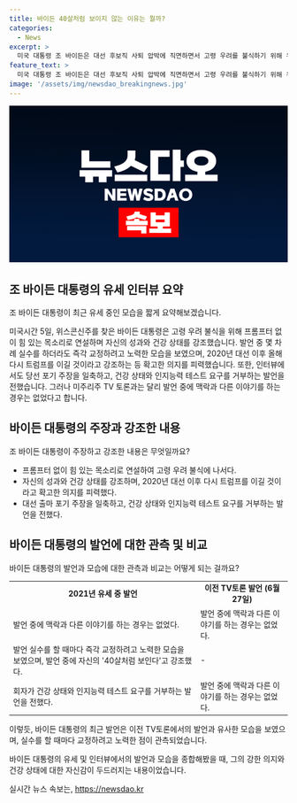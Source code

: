 ```yaml
---
title: 바이든 40살처럼 보이지 않는 이유는 뭘까?
categories:
  - News
excerpt: >
  미국 대통령 조 바이든은 대선 후보직 사퇴 압박에 직면하면서 고령 우려를 불식하기 위해 유세에 나서고 있습니다. 바이든 대통령은 프롬프터 없이 힘 있는 목소리로 연설하며 자신이 성과를 내기에는 늙지 않았다고 강조하고, 발언을 실수할 때마다 즉각 교정하려고 노력했습니다. 또한, 2020년에 이어 올해 다시 트럼프 전 대통령을 이길 것이라고 강조하면서 건강 상태와 노화에 대한 관심도 불식하려고 노력했습니다. 함께하는 이른바 누굴 걱정하나이까~, 바이든 대통령의 행보가 글로벌한 관심을 끌고 있습니다.
feature_text: >
  미국 대통령 조 바이든은 대선 후보직 사퇴 압박에 직면하면서 고령 우려를 불식하기 위해 유세에 나서고 있습니다. 바이든 대통령은 프롬프터 없이 힘 있는 목소리로 연설하며 자신이 성과를 내기에는 늙지 않았다고 강조하고, 발언을 실수할 때마다 즉각 교정하려고 노력했습니다. 또한, 2020년에 이어 올해 다시 트럼프 전 대통령을 이길 것이라고 강조하면서 건강 상태와 노화에 대한 관심도 불식하려고 노력했습니다. 함께하는 이른바 누굴 걱정하나이까~, 바이든 대통령의 행보가 글로벌한 관심을 끌고 있습니다.
image: '/assets/img/newsdao_breakingnews.jpg'
---
```


<p><img src="/assets/img/newsdao_breakingnews.jpg" alt="pcversion 속보" /></p>

<h2 data-ke-size="size26">조 바이든 대통령의 유세 인터뷰 요약</h2>

<p>조 바이든 대통령이 최근 유세 중인 모습을 짧게 요약해보겠습니다.</p>

<p data-ke-size="size16">미국시간 5일, 위스콘신주를 찾은 바이든 대통령은 고령 우려 불식을 위해 프롬프터 없이 힘 있는 목소리로 연설하며 자신의 성과와 건강 상태를 강조했습니다. 발언 중 몇 차례 실수를 하더라도 즉각 교정하려고 노력한 모습을 보였으며, 2020년 대선 이후 올해 다시 트럼프를 이길 것이라고 강조하는 등 확고한 의지를 피력했습니다. 또한, 인터뷰에서도 당선 포기 주장을 일축하고, 건강 상태와 인지능력 테스트 요구를 거부하는 발언을 전했습니다. 그러나 미주리주 TV 토론과는 달리 발언 중에 맥락과 다른 이야기를 하는 경우는 없었다고 합니다.</p>

<h2 data-ke-size="size26">바이든 대통령의 주장과 강조한 내용</h2>

<p>조 바이든 대통령이 주장하고 강조한 내용은 무엇일까요?</p>

<ul>
  <li>프롬프터 없이 힘 있는 목소리로 연설하여 고령 우려 불식에 나서다.</li>
  <li>자신의 성과와 건강 상태를 강조하며, 2020년 대선 이후 다시 트럼프를 이길 것이라고 확고한 의지를 피력했다.</li>
  <li>대선 출마 포기 주장을 일축하고, 건강 상태와 인지능력 테스트 요구를 거부하는 발언을 전했다.</li>
</ul>

<h2 data-ke-size="size26">바이든 대통령의 발언에 대한 관측 및 비교</h2>

<p>바이든 대통령의 발언과 모습에 대한 관측과 비교는 어떻게 되는 걸까요?</p>

<table>
  <tr>
    <td style="text-align: center; height: 17px;"><b>2021년 유세 중 발언</b></td>
    <td style="text-align: center; height: 17px;"><b>이전 TV토론 발언 (6월 27일)</b></td>
  </tr>
  <tr>
    <td>발언 중에 맥락과 다른 이야기를 하는 경우는 없었다.</td>
    <td>발언 중에 맥락과 다른 이야기를 하는 경우는 없었다.</td>
  </tr>
  <tr>
    <td>발언 실수를 할 때마다 즉각 교정하려고 노력한 모습을 보였으며, 발언 중에 자신의 '40살처럼 보인다'고 강조했다.</td>
    <td>-</td>
  </tr>
  <tr>
    <td>회자가 건강 상태와 인지능력 테스트 요구를 거부하는 발언을 전했다.</td>
    <td>발언 중에 맥락과 다른 이야기를 하는 경우는 없었다.</td>
  </tr>
</table>

<p>이렇듯, 바이든 대통령의 최근 발언은 이전 TV토론에서의 발언과 유사한 모습을 보였으며, 실수를 할 때마다 교정하려고 노력한 점이 관측되었습니다.</p>

<p data-ke-size="size16">바이든 대통령의 유세 및 인터뷰에서의 발언과 모습을 종합해봤을 때, 그의 강한 의지와 건강 상태에 대한 자신감이 두드러지는 내용이었습니다.</p>
실시간 뉴스 속보는, <a href="https://newsdao.kr" rel="dofollow">https://newsdao.kr</a>


